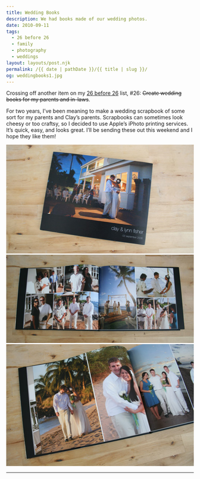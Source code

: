 ```yaml
---
title: Wedding Books
description: We had books made of our wedding photos.
date: 2010-09-11
tags: 
  - 26 before 26
  - family
  - photography
  - weddings
layout: layouts/post.njk
permalink: /{{ date | pathDate }}/{{ title | slug }}/
og: weddingbooks1.jpg
---
```


Crossing off another item on my [26 before 26](/2010/08/22/26-before-26/) list, #26: <span style="text-decoration:line-through;">Create wedding books for my parents and in-laws</span>.

For two years, I’ve been meaning to make a wedding scrapbook of some sort for my parents and Clay’s parents. Scrapbooks can sometimes look cheesy or too craftsy, so I decided to use Apple’s iPhoto printing services. It’s quick, easy, and looks great. I’ll be sending these out this weekend and I hope they like them!

![](/img/weddingbooks1.jpg)![](/img/weddingbooks3.jpg)![](/img/weddingbooks4.jpg)

---
